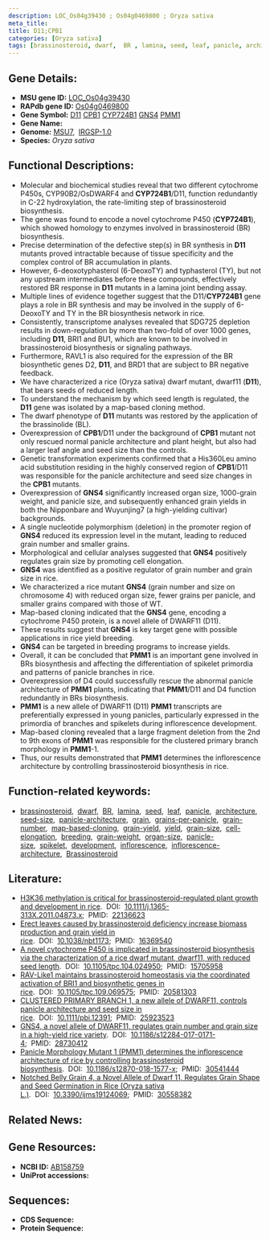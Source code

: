 ```yaml
---
description: LOC_Os04g39430 ; Os04g0469800 ; Oryza sativa
meta_title:
title: D11;CPB1
categories: [Oryza sativa]
tags: [brassinosteroid, dwarf,  BR , lamina, seed, leaf, panicle, architecture, seed size, panicle architecture, grain, grains per panicle, grain number, map-based cloning, grain yield, yield, grain size, cell elongation, breeding, grain weight, organ size, panicle size, spikelet, development, inflorescence, inflorescence architecture, Brassinosteroid]
---
```


## Gene Details:
- **MSU gene ID:** [LOC_Os04g39430](http://rice.uga.edu/cgi-bin/ORF_infopage.cgi?orf=LOC_Os04g39430)  
- **RAPdb gene ID:** [Os04g0469800](https://rapdb.dna.affrc.go.jp/locus/?name=Os04g0469800)  
- **Gene Symbol:** <u>D11</u>&nbsp;<u>CPB1</u>&nbsp;<u>CYP724B1</u>&nbsp;<u>GNS4</u>&nbsp;<u>PMM1</u>
- **Gene Name:**
- **Genome:**  [MSU7](http://rice.uga.edu/),&nbsp;&nbsp;[IRGSP-1.0](https://rapdb.dna.affrc.go.jp/download/irgsp1.html)
- **Species:** *Oryza sativa*

## Functional Descriptions:
   - Molecular and biochemical studies reveal that two different cytochrome P450s, CYP90B2/OsDWARF4 and **CYP724B1**/D11, function redundantly in C-22 hydroxylation, the rate-limiting step of brassinosteroid biosynthesis.
   - The gene was found to encode a novel cytochrome P450 (**CYP724B1**), which showed homology to enzymes involved in brassinosteroid (BR) biosynthesis.
   - Precise determination of the defective step(s) in BR synthesis in **D11** mutants proved intractable because of tissue specificity and the complex control of BR accumulation in plants.
   - However, 6-deoxotyphasterol (6-DeoxoTY) and typhasterol (TY), but not any upstream intermediates before these compounds, effectively restored BR response in **D11** mutants in a lamina joint bending assay.
   - Multiple lines of evidence together suggest that the D11/**CYP724B1** gene plays a role in BR synthesis and may be involved in the supply of 6-DeoxoTY and TY in the BR biosynthesis network in rice.
   - Consistently, transcriptome analyses revealed that SDG725 depletion results in down-regulation by more than two-fold of over 1000 genes, including **D11**, BRI1 and BU1, which are known to be involved in brassinosteroid biosynthesis or signaling pathways.
   - Furthermore, RAVL1 is also required for the expression of the BR biosynthetic genes D2, **D11**, and BRD1 that are subject to BR negative feedback.
   - We have characterized a rice (Oryza sativa) dwarf mutant, dwarf11 (**D11**), that bears seeds of reduced length.
   - To understand the mechanism by which seed length is regulated, the **D11** gene was isolated by a map-based cloning method.
   - The dwarf phenotype of **D11** mutants was restored by the application of the brassinolide (BL).
   - Overexpression of **CPB1**/D11 under the background of **CPB1** mutant not only rescued normal panicle architecture and plant height, but also had a larger leaf angle and seed size than the controls.
   - Genetic transformation experiments confirmed that a His360Leu amino acid substitution residing in the highly conserved region of **CPB1**/D11 was responsible for the panicle architecture and seed size changes in the **CPB1** mutants.
   - Overexpression of **GNS4** significantly increased organ size, 1000-grain weight, and panicle size, and subsequently enhanced grain yields in both the Nipponbare and Wuyunjing7 (a high-yielding cultivar) backgrounds.
   - A single nucleotide polymorphism (deletion) in the promoter region of **GNS4** reduced its expression level in the mutant, leading to reduced grain number and smaller grains.
   - Morphological and cellular analyses suggested that **GNS4** positively regulates grain size by promoting cell elongation.
   - **GNS4** was identified as a positive regulator of grain number and grain size in rice.
   - We characterized a rice mutant **GNS4** (grain number and size on chromosome 4) with reduced organ size, fewer grains per panicle, and smaller grains compared with those of WT.
   - Map-based cloning indicated that the **GNS4** gene, encoding a cytochrome P450 protein, is a novel allele of DWARF11 (D11).
   - These results suggest that **GNS4** is key target gene with possible applications in rice yield breeding.
   - **GNS4** can be targeted in breeding programs to increase yields.
   - Overall, it can be concluded that **PMM1** is an important gene involved in BRs biosynthesis and affecting the differentiation of spikelet primordia and patterns of panicle branches in rice.
   - Overexpression of D4 could successfully rescue the abnormal panicle architecture of **PMM1** plants, indicating that **PMM1**/D11 and D4 function redundantly in BRs biosynthesis.
   - **PMM1** is a new allele of DWARF11 (D11) **PMM1** transcripts are preferentially expressed in young panicles, particularly expressed in the primordia of branches and spikelets during inflorescence development.
   - Map-based cloning revealed that a large fragment deletion from the 2nd to 9th exons of **PMM1** was responsible for the clustered primary branch morphology in **PMM1**-1.
   - Thus, our results demonstrated that **PMM1** determines the inflorescence architecture by controlling brassinosteroid biosynthesis in rice.

## Function-related keywords:
   - [brassinosteroid](/tags/brassinosteroid/),&nbsp;&nbsp;[dwarf](/tags/dwarf/),&nbsp;&nbsp;[BR](/tags/BR/),&nbsp;&nbsp;[lamina](/tags/lamina/),&nbsp;&nbsp;[seed](/tags/seed/),&nbsp;&nbsp;[leaf](/tags/leaf/),&nbsp;&nbsp;[panicle](/tags/panicle/),&nbsp;&nbsp;[architecture](/tags/architecture/),&nbsp;&nbsp;[seed-size](/tags/seed-size/),&nbsp;&nbsp;[panicle-architecture](/tags/panicle-architecture/),&nbsp;&nbsp;[grain](/tags/grain/),&nbsp;&nbsp;[grains-per-panicle](/tags/grains-per-panicle/),&nbsp;&nbsp;[grain-number](/tags/grain-number/),&nbsp;&nbsp;[map-based-cloning](/tags/map-based-cloning/),&nbsp;&nbsp;[grain-yield](/tags/grain-yield/),&nbsp;&nbsp;[yield](/tags/yield/),&nbsp;&nbsp;[grain-size](/tags/grain-size/),&nbsp;&nbsp;[cell-elongation](/tags/cell-elongation/),&nbsp;&nbsp;[breeding](/tags/breeding/),&nbsp;&nbsp;[grain-weight](/tags/grain-weight/),&nbsp;&nbsp;[organ-size](/tags/organ-size/),&nbsp;&nbsp;[panicle-size](/tags/panicle-size/),&nbsp;&nbsp;[spikelet](/tags/spikelet/),&nbsp;&nbsp;[development](/tags/development/),&nbsp;&nbsp;[inflorescence](/tags/inflorescence/),&nbsp;&nbsp;[inflorescence-architecture](/tags/inflorescence-architecture/),&nbsp;&nbsp;[Brassinosteroid](/tags/Brassinosteroid/)

## Literature:
   - [H3K36 methylation is critical for brassinosteroid-regulated plant growth and development in rice](https://www.doi.org/10.1111/j.1365-313X.2011.04873.x).&nbsp;&nbsp;DOI:&nbsp;&nbsp;[10.1111/j.1365-313X.2011.04873.x](https://www.doi.org/10.1111/j.1365-313X.2011.04873.x);&nbsp;&nbsp;PMID:&nbsp;&nbsp;[22136623](https://pubmed.ncbi.nlm.nih.gov/22136623/)
   - [Erect leaves caused by brassinosteroid deficiency increase biomass production and grain yield in rice](https://www.doi.org/10.1038/nbt1173).&nbsp;&nbsp;DOI:&nbsp;&nbsp;[10.1038/nbt1173](https://www.doi.org/10.1038/nbt1173);&nbsp;&nbsp;PMID:&nbsp;&nbsp;[16369540](https://pubmed.ncbi.nlm.nih.gov/16369540/)
   - [A novel cytochrome P450 is implicated in brassinosteroid biosynthesis via the characterization of a rice dwarf mutant, dwarf11, with reduced seed length](https://www.doi.org/10.1105/tpc.104.024950).&nbsp;&nbsp;DOI:&nbsp;&nbsp;[10.1105/tpc.104.024950](https://www.doi.org/10.1105/tpc.104.024950);&nbsp;&nbsp;PMID:&nbsp;&nbsp;[15705958](https://pubmed.ncbi.nlm.nih.gov/15705958/)
   - [RAV-Like1 maintains brassinosteroid homeostasis via the coordinated activation of BRI1 and biosynthetic genes in rice](https://www.doi.org/10.1105/tpc.109.069575).&nbsp;&nbsp;DOI:&nbsp;&nbsp;[10.1105/tpc.109.069575](https://www.doi.org/10.1105/tpc.109.069575);&nbsp;&nbsp;PMID:&nbsp;&nbsp;[20581303](https://pubmed.ncbi.nlm.nih.gov/20581303/)
   - [CLUSTERED PRIMARY BRANCH 1, a new allele of DWARF11, controls panicle architecture and seed size in rice](https://www.doi.org/10.1111/pbi.12391).&nbsp;&nbsp;DOI:&nbsp;&nbsp;[10.1111/pbi.12391](https://www.doi.org/10.1111/pbi.12391);&nbsp;&nbsp;PMID:&nbsp;&nbsp;[25923523](https://pubmed.ncbi.nlm.nih.gov/25923523/)
   - [GNS4, a novel allele of DWARF11, regulates grain number and grain size in a high-yield rice variety](https://www.doi.org/10.1186/s12284-017-0171-4).&nbsp;&nbsp;DOI:&nbsp;&nbsp;[10.1186/s12284-017-0171-4](https://www.doi.org/10.1186/s12284-017-0171-4);&nbsp;&nbsp;PMID:&nbsp;&nbsp;[28730412](https://pubmed.ncbi.nlm.nih.gov/28730412/)
   - [Panicle Morphology Mutant 1 (PMM1) determines the inflorescence architecture of rice by controlling brassinosteroid biosynthesis](https://www.doi.org/10.1186/s12870-018-1577-x).&nbsp;&nbsp;DOI:&nbsp;&nbsp;[10.1186/s12870-018-1577-x](https://www.doi.org/10.1186/s12870-018-1577-x);&nbsp;&nbsp;PMID:&nbsp;&nbsp;[30541444](https://pubmed.ncbi.nlm.nih.gov/30541444/)
   - [Notched Belly Grain 4, a Novel Allele of Dwarf 11, Regulates Grain Shape and Seed Germination in Rice (Oryza sativa L.)](https://www.doi.org/10.3390/ijms19124069).&nbsp;&nbsp;DOI:&nbsp;&nbsp;[10.3390/ijms19124069](https://www.doi.org/10.3390/ijms19124069);&nbsp;&nbsp;PMID:&nbsp;&nbsp;[30558382](https://pubmed.ncbi.nlm.nih.gov/30558382/)

## Related News:

## Gene Resources:
- **NCBI ID:**  [AB158759](http://www.ncbi.nlm.nih.gov/nuccore/AB158759)
- **UniProt accessions:** [](https://www.uniprot.org/uniprotkb//entry)

## Sequences:
- **CDS Sequence:**
- **Protein Sequence:**
